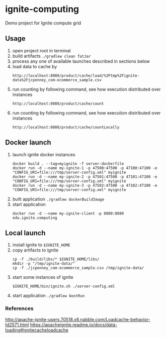 # ignite-computing
Demo project for Ignite compute grid

## Usage
1. open project root in terminal
2. build artifacts `./gradlew clean fatJar`
3. process any one of available launches described in sections below
4. load data to cache by
    ```
    http://localhost:8080/product/cache/load/%2Ftmp%2Fignite-data%2Fjcpenney_com-ecommerce_sample.csv
    ```
5. run counting by following command, see how execution 
distributed over instances
    ```
    http://localhost:8080/product/cache/count
    ```
6. run counting by following command, see how execution 
   distributed over instances
   ```
   http://localhost:8080/product/cache/countLocally
   ```

## Docker launch
1. launch ignite docker instances
    ```
    docker build . --tag=myignite -f server-dockerfile 
    docker run -d --name my-ignite-1 -p 47500:47500 -p 47100:47100 -e "CONFIG_URI=file:///tmp/server-config.xml" myignite
    docker run -d --name my-ignite-2 -p 47501:47500 -p 47101:47100 -e "CONFIG_URI=file:///tmp/server-config.xml" myignite
    docker run -d --name my-ignite-3 -p 47502:47500 -p 47102:47100 -e "CONFIG_URI=file:///tmp/server-config.xml" myignite
    ```
2. built application `./gradlew dockerBuildImage`
2. start application 
    ```
    docker run -d --name my-ignite-client -p 8080:8080 edu.ignite.computing
    ```

## Local launch
1. install ignite to `$IGNITE_HOME`
3. copy artifacts to ignite
    ```
    cp -f ./build/libs/* $IGNITE_HOME/libs/
    mkdir -p "/tmp/ignite-data/" 
    cp -f ./jcpenney_com-ecommerce_sample.csv /tmp/ignite-data/
    ```
4. start some instances of ignite 
    ```
    $IGNITE_HOME/bin/ignite.sh ./server-config.xml
    ```
3. start application `./gradlew bootRun`


### References
http://apache-ignite-users.70518.x6.nabble.com/Loadcache-behavior-td2571.html
https://apacheignite.readme.io/docs/data-loading#ignitecacheloadcache